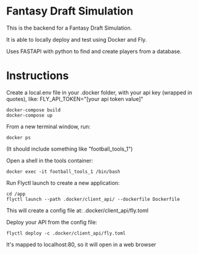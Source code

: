 # Fantasy Draft Simulation

This is the backend for a Fantasy Draft Simulation. 

It is able to locally deploy and test using Docker and Fly. 

Uses FASTAPI with python to find and create players from a database. 

# Instructions 

Create a local.env file in your .docker folder, with your api key (wrapped in quotes), like:
FLY_API_TOKEN="[your api token value]"

```
docker-compose build
docker-compose up
```
From a new terminal window, run:
```
docker ps
```
(It should include something like "football_tools_1")

Open a shell in the tools container:
```
docker exec -it football_tools_1 /bin/bash
```

Run Flyctl launch to create a new application:
```
cd /app
flyctl launch --path .docker/client_api/ --dockerfile Dockerfile
```

This will create a config file at: .docker/client_api/fly.toml

Deploy your API from the config file:
```
flyctl deploy -c .docker/client_api/fly.toml
```

It's mapped to localhost:80, so it will open in a web browser
